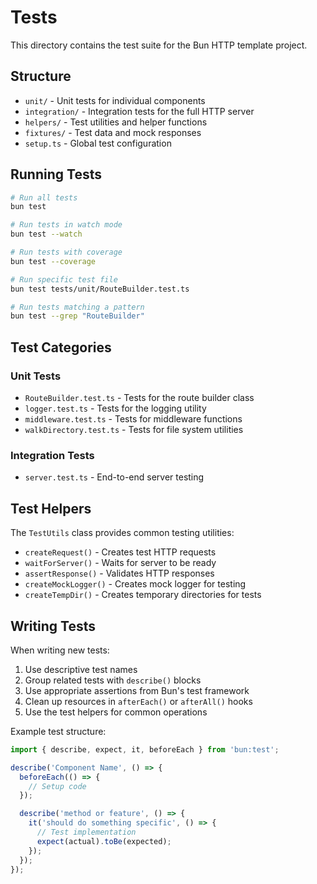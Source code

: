# Tests

This directory contains the test suite for the Bun HTTP template project.

## Structure

- `unit/` - Unit tests for individual components
- `integration/` - Integration tests for the full HTTP server
- `helpers/` - Test utilities and helper functions
- `fixtures/` - Test data and mock responses
- `setup.ts` - Global test configuration

## Running Tests

```bash
# Run all tests
bun test

# Run tests in watch mode
bun test --watch

# Run tests with coverage
bun test --coverage

# Run specific test file
bun test tests/unit/RouteBuilder.test.ts

# Run tests matching a pattern
bun test --grep "RouteBuilder"
```

## Test Categories

### Unit Tests
- `RouteBuilder.test.ts` - Tests for the route builder class
- `logger.test.ts` - Tests for the logging utility
- `middleware.test.ts` - Tests for middleware functions
- `walkDirectory.test.ts` - Tests for file system utilities

### Integration Tests
- `server.test.ts` - End-to-end server testing

## Test Helpers

The `TestUtils` class provides common testing utilities:
- `createRequest()` - Creates test HTTP requests
- `waitForServer()` - Waits for server to be ready
- `assertResponse()` - Validates HTTP responses
- `createMockLogger()` - Creates mock logger for testing
- `createTempDir()` - Creates temporary directories for tests

## Writing Tests

When writing new tests:

1. Use descriptive test names
2. Group related tests with `describe()` blocks
3. Use appropriate assertions from Bun's test framework
4. Clean up resources in `afterEach()` or `afterAll()` hooks
5. Use the test helpers for common operations

Example test structure:

```typescript
import { describe, expect, it, beforeEach } from 'bun:test';

describe('Component Name', () => {
  beforeEach(() => {
    // Setup code
  });

  describe('method or feature', () => {
    it('should do something specific', () => {
      // Test implementation
      expect(actual).toBe(expected);
    });
  });
});
```
